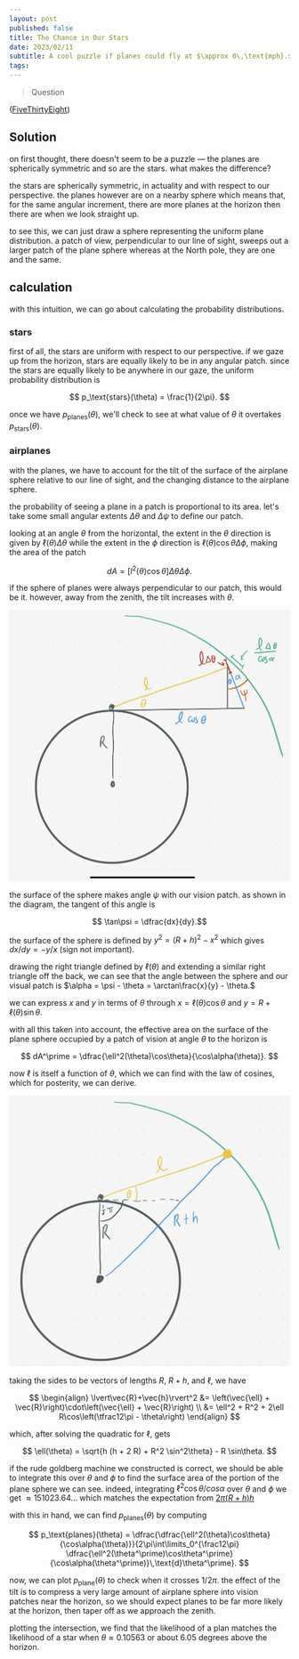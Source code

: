 ```yaml
---
layout: post
published: false
title: The Chance in Our Stars
date: 2023/02/11
subtitle: A cool puzzle if planes could fly at $\approx 0\,\text{mph}.$
tags:
---
```


>Question

<!--more-->

([FiveThirtyEight](URL))

## Solution

on first thought, there doesn't seem to be a puzzle — the planes are spherically symmetric and so are the stars. what makes the difference?

the stars are spherically symmetric, in actuality and with respect to our perspective. the planes however are on a nearby sphere which means that, for the same angular increment, there are more planes at the horizon then there are when we look straight up.

to see this, we can just draw a sphere representing the uniform plane distribution. a patch of view, perpendicular to our line of sight, sweeps out a larger patch of the plane sphere whereas at the North pole, they are one and the same.

## calculation

with this intuition, we can go about calculating the probability distributions. 

### stars

first of all, the stars are uniform with respect to our perspective. if we gaze up from the horizon, stars are equally likely to be in any angular patch. since the stars are equally likely to be anywhere in our gaze, the uniform probability distribution is

$$ p_\text{stars}(\theta) = \frac{1}{2\pi}. $$

<!-- i.e. if we are just considering small patches of sky, we'd have a true uniform distribution $p(\theta,\phi) = 1/4\pi.$  -->

<!-- however, we have to account for the fact that when we look up at an angle $\theta$ to the horizon, we can look at any angle $\phi.$ this gives small angles of $\theta$ a larger circle of sky to intercept. the radius if proportional to $\cos\theta$ so -->

<!-- $$ p_\text{stars}(\theta) = \dfrac{\cos\theta}{\int\limits_0^{\frac12\pi}\cos\theta\,\text{d}\theta} = \cos\theta. $$ -->

once we have $p_\text{planes}(\theta),$ we'll check to see at what value of $\theta$ it overtakes $p_\text{stars}(\theta).$

### airplanes

with the planes, we have to account for the tilt of the surface of the airplane sphere relative to our line of sight, and the changing distance to the airplane sphere.

the probability of seeing a plane in a patch is proportional to its area. let's take some small angular extents $\Delta \theta$ and $\Delta \psi$ to define our patch.

looking at an angle $\theta$ from the horizontal, the extent in the $\theta$ direction is given by $\ell(\theta)\Delta \theta$ while the extent in the $\phi$ direction is $\ell(\theta)\cos\theta\Delta\phi,$ making the area of the patch

$$ dA = \left[l^2(\theta)\cos\theta\right]\Delta\theta\Delta\phi. $$

if the sphere of planes were always perpendicular to our patch, this would be it. however, away from the zenith, the tilt increases with $\theta.$ 

![](/img/2023-02-11-alpha-diagram.png)

the surface of the sphere makes angle $\psi$ with our vision patch. as shown in the diagram, the tangent of this angle is 

$$ \tan\psi = \dfrac{dx}{dy}.$$ 

the surface of the sphere is defined by $y^2 = (R+h)^2 - x^2$ which gives $dx/dy = -y/x$ (sign not important). 

drawing the right triangle defined by $\ell(\theta)$ and extending a similar right triangle off the back, we can see that the angle between the sphere and our visual patch is $\alpha = \psi - \theta = \arctan\frac{x}{y} - \theta.$

we can express $x$ and $y$ in terms of $\theta$ through $x = \ell(\theta)\cos\theta$ and $y = R + \ell(\theta)\sin\theta.$

with all this taken into account, the effective area on the surface of the plane sphere occupied by a patch of vision at angle $\theta$ to the horizon is

$$ dA^\prime = \dfrac{\ell^2(\theta)\cos\theta}{\cos\alpha(\theta)}. $$

<!-- we can analyze the tilt by drawing a triangle. our vision patch is perpendicular to us and, so, makes angle $\theta$ with the corresponding patch on the sphere. that means our patch is a projection of the airplane patch at angle $\theta,$ so that $\text{d}A = \text{d}A^\prime/\cos\theta.$ -->

<!-- the length of the patch in the $\theta$-direction is just $\ell \Delta \theta,$ while the circumference of the strip is $2\pi\ell\cos\theta,$ making $dA = 2\pi\ell^2\cos\theta/\cos\theta = 2\pi\ell^2.$ -->

now $\ell$ is itself a function of $\theta,$ which we can find with the law of cosines, which for posterity, we can derive.

![](/img/2023-02-11-law-cosines.png)

taking the sides to be vectors of lengths $R,$ $R+h,$ and $\ell,$ we have 

$$
  \begin{align}
    \lvert\vec{R}+\vec{h}\rvert^2 &= \left(\vec{\ell} + \vec{R}\right)\cdot\left(\vec{\ell} + \vec{R}\right) \\
    &= \ell^2 + R^2 + 2\ell R\cos\left(\tfrac12\pi - \theta\right)
  \end{align}
$$

which, after solving the quadratic for $\ell,$ gets 

$$ \ell(\theta) = \sqrt{h (h + 2 R) + R^2 \sin^2\theta} - R \sin\theta. $$

if the rude goldberg machine we constructed is correct, we should be able to integrate this over $\theta$ and $\phi$ to find the surface area of the portion of the plane sphere we can see. indeed, integrating $\ell^2 \cos\theta/cos\alpha$ over $\theta$ and $\phi$ we get $\approx 151023.64\ldots$ which matches the expectation from [$2\pi(R+h)h$](https://mathworld.wolfram.com/SphericalCap.html)

with this in hand, we can find $p_\text{planes}(\theta)$ by computing

$$ p_\text{planes}(\theta) = \dfrac{\dfrac{\ell^2(\theta)\cos\theta}{\cos\alpha(\theta)}}{2\pi\int\limits_0^{\frac12\pi} \dfrac{\ell^2(\theta^\prime)\cos\theta^\prime}{\cos\alpha(\theta^\prime)}\,\text{d}\theta^\prime}. $$

now, we can plot $p_\text{plane}(\theta)$ to check when it crosses $1/2\pi.$ the effect of the tilt is to compress a very large amount of airplane sphere into vision patches near the horizon, so we should expect planes to be far more likely at the horizon, then taper off as we approach the zenith.

plotting the intersection, we find that the likelihood of a plan matches the likelihood of a star when $\theta \approx 0.10563$ or about $6.05$ degrees above the horizon.
    

<br>
